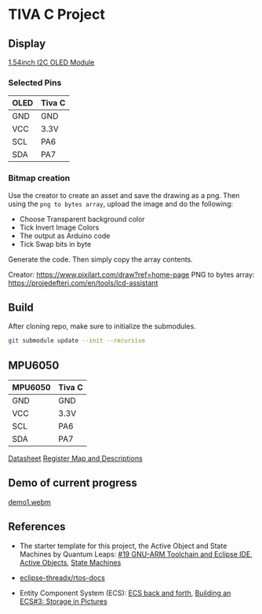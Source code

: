 # TIVA C Project

## Display

[1.54inch I2C OLED Module](http://www.lcdwiki.com/1.54inch_IIC_OLED_Module_SKU:MC154GX)

### Selected Pins

| OLED | Tiva C |
| ---- | ------ |
| GND  | GND    |
| VCC  | 3.3V   |
| SCL  | PA6    |
| SDA  | PA7    |

### Bitmap creation

Use the creator to create an asset and save the drawing as a png. Then using the `png to bytes array`, upload the image and do the following:

- Choose Transparent background color
- Tick Invert Image Colors
- The output as Arduino code
- Tick Swap bits in byte

Generate the code. Then simply copy the array contents.

Creator: <https://www.pixilart.com/draw?ref=home-page>
PNG to bytes array: <https://projedefteri.com/en/tools/lcd-assistant>

## Build

After cloning repo, make sure to initialize the submodules.

```sh
git submodule update --init --recursive
```

## MPU6050

| MPU6050 | Tiva C |
| ------- | ------ |
| GND     | GND    |
| VCC     | 3.3V   |
| SCL     | PA6    |
| SDA     | PA7    |

[Datasheet](https://invensense.tdk.com/wp-content/uploads/2015/02/MPU-6000-Datasheet1.pdf)
[Register Map and Descriptions](https://invensense.tdk.com/wp-content/uploads/2015/02/MPU-6000-Register-Map1.pdf)

## Demo of current progress

[demo1.webm](https://github.com/user-attachments/assets/d200be0c-6b17-4e7a-802d-5a40fdb32990)

## References

- The starter template for this project, the Active Object and State Machines by Quantum Leaps: [#19 GNU-ARM Toolchain and Eclipse IDE](https://www.youtube.com/watch?v=BBF3ZMi8WK4), [Active Objects](https://youtu.be/o3eyz1gEqGU?si=rfhU0feqN9tC1W1J), [State Machines](https://youtu.be/EBSxZKjgBXI?si=AJyr5Zo38rtvkIOO)

- [eclipse-threadx/rtos-docs](https://github.com/eclipse-threadx/rtos-docs)

- Entity Component System (ECS): [ECS back and forth](https://skypjack.github.io/2019-05-06-ecs-baf-part-3/), [Building an ECS#3: Storage in Pictures](https://ajmmertens.medium.com/building-an-ecs-storage-in-pictures-642b8bfd6e04#5dfc)
